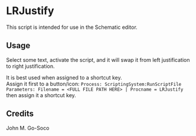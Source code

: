 # LRJustify
This script is intended for use in the Schematic editor.


## Usage
Select some text, activate the script, and it will swap it from left justification to right justification.

It is best used when assigned to a shortcut key.\
Assign it first to a button/icon:
`Process: ScriptingSystem:RunScriptFile`
`Parameters: Filename = <FULL FILE PATH HERE> | Procname = LRJustify`
then assign it a shortcut key.


## Credits
John M. Go-Soco